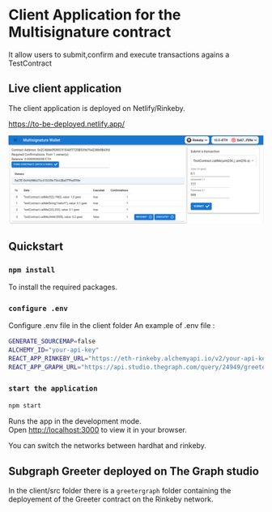 # Client Application for the Multisignature contract

It allow users to submit,confirm and execute transactions agains a TestContract

## Live client application

The client application is deployed on Netlify/Rinkeby.

https://to-be-deployed.netlify.app/

![Multi-Sig Wallet webapp ](../multisigwallet_frontend.png)

## Quickstart

### `npm install`

To install the required packages.

### `configure .env`

Configure .env file in the client folder
An example of .env file :

```bash .env
GENERATE_SOURCEMAP=false
ALCHEMY_ID="your-api-key"
REACT_APP_RINKEBY_URL="https://eth-rinkeby.alchemyapi.io/v2/your-api-key"
REACT_APP_GRAPH_URL="https://api.studio.thegraph.com/query/24949/greetergraph/0.0.4"
```

### `start the application`

```bash
npm start
```

Runs the app in the development mode.\
Open [http://localhost:3000](http://localhost:3000) to view it in your browser.

You can switch the networks between hardhat and rinkeby.

## Subgraph Greeter deployed on The Graph studio

In the client/src folder there is a `greetergraph` folder containing the deployement
of the Greeter contract on the Rinkeby network.
